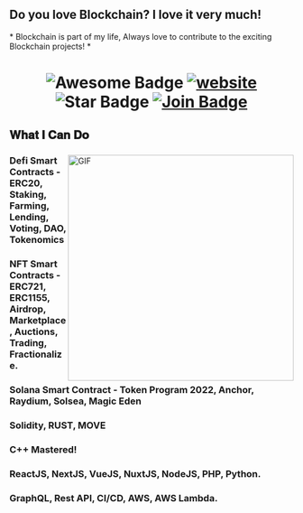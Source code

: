 <h2 font-weight="bold">Do you love Blockchain? I love it very much!</h2>
<p>* Blockchain is part of my life, Always love to contribute to the exciting Blockchain projects! *</p>

<h1 align="center">
  <img src="https://cdn.rawgit.com/sindresorhus/awesome/d7305f38d29fed78fa85652e3a63e154dd8e8829/media/badge.svg" alt="Awesome Badge"/>
  <a href="/"><img src="https://img.shields.io/static/v1?label=&labelColor=505050&message=findwork&color=%230076D6&style=flat&logo=google-chrome&logoColor=%230076D6" alt="website"/></a>
  <img src="https://img.shields.io/static/v1?label=%F0%9F%8C%9F&message=If%20Useful&style=style=flat&color=BC4E99" alt="Star Badge"/>
  <a href="https://join.skype.com/invite/yIEeTOr6CPJ2"><img src="https://img.shields.io/discord/733027681184251937.svg?style=flat&label=Join&color=7289DA" alt="Join Badge"/></a>
</h1>

## 𝐖𝐡𝐚𝐭 𝐈 𝐂𝐚𝐧 𝐃𝐨

<div>
<img align="right" alt="GIF" src="https://github.com/abhisheknaiidu/abhisheknaiidu/blob/master/code.gif?raw=true" width="400" />
 
### Defi Smart Contracts - ERC20, Staking, Farming, Lending, Voting, DAO, Tokenomics
### NFT Smart Contracts - ERC721, ERC1155, Airdrop, Marketplace, Auctions, Trading, Fractionalize.
### Solana Smart Contract - Token Program 2022, Anchor, Raydium, Solsea, Magic Eden
### Solidity, RUST, MOVE
### C++ Mastered!
### ReactJS, NextJS, VueJS, NuxtJS, NodeJS, PHP, Python.
### GraphQL, Rest API, CI/CD, AWS, AWS Lambda.
<br />
</div>
